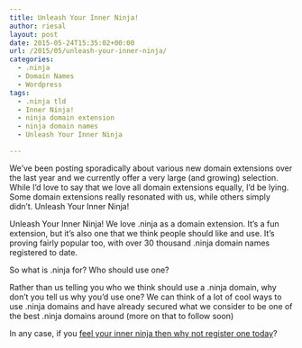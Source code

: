 ```yaml
---
title: Unleash Your Inner Ninja!
author: riesal
layout: post
date: 2015-05-24T15:35:02+00:00
url: /2015/05/unleash-your-inner-ninja/
categories:
  - .ninja
  - Domain Names
  - Wordpress
tags:
  - .ninja tld
  - Inner Ninja!
  - ninja domain extension
  - ninja domain names
  - Unleash Your Inner Ninja

---
```

We’ve been posting sporadically about various new domain extensions over the last year and we currently offer a very large (and growing) selection. While I’d love to say that we love all domain extensions equally, I’d be lying. Some domain extensions really resonated with us, while others simply didn’t. Unleash Your Inner Ninja!

Unleash Your Inner Ninja! We love .ninja as a domain extension. It’s a fun extension, but it’s also one that we think people should like and use. It’s proving fairly popular too, with over 30 thousand .ninja domain names registered to date.

So what is .ninja for? Who should use one?

Rather than us telling you who we think should use a .ninja domain, why don’t you tell us why you’d use one? We can think of a lot of cool ways to use .ninja domains and have already secured what we consider to be one of the best .ninja domains around (more on that to follow soon)

In any case, if you [feel your inner ninja then why not register one today][1]?

 [1]: http://member.intispace.com